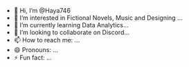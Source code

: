 - 👋 Hi, I’m @Haya746
- 👀 I’m interested in Fictional Novels, Music and Designing ...
- 🌱 I’m currently learning Data Analytics...
- 💞️ I’m looking to collaborate on Discord...
- 📫 How to reach me: ...
- 😄 Pronouns: ...
- ⚡ Fun fact: ...

<!---
Haya746/Haya746 is a ✨ special ✨ repository because its `README.md` (this file) appears on your GitHub profile.
You can click the Preview link to take a look at your changes.
--->
